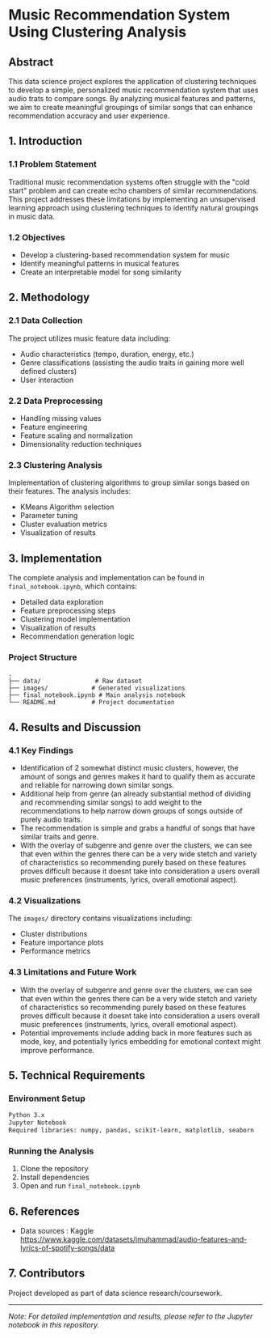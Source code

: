 # Music Recommendation System Using Clustering Analysis

## Abstract

This data science project explores the application of clustering techniques to develop a simple, personalized music recommendation system that uses audio trats to compare songs. By analyzing musical features and patterns, we aim to create meaningful groupings of similar songs that can enhance recommendation accuracy and user experience.

## 1. Introduction

### 1.1 Problem Statement
Traditional music recommendation systems often struggle with the "cold start" problem and can create echo chambers of similar recommendations. This project addresses these limitations by implementing an unsupervised learning approach using clustering techniques to identify natural groupings in music data.

### 1.2 Objectives
- Develop a clustering-based recommendation system for music
- Identify meaningful patterns in musical features
- Create an interpretable model for song similarity

## 2. Methodology

### 2.1 Data Collection
The project utilizes music feature data including:
- Audio characteristics (tempo, duration, energy, etc.)
- Genre classifications (assisting the audio traits in gaining more well defined clusters)
- User interaction

### 2.2 Data Preprocessing
- Handling missing values
- Feature engineering
- Feature scaling and normalization
- Dimensionality reduction techniques

### 2.3 Clustering Analysis
Implementation of clustering algorithms to group similar songs based on their features. The analysis includes:
- KMeans Algorithm selection
- Parameter tuning
- Cluster evaluation metrics
- Visualization of results

## 3. Implementation

The complete analysis and implementation can be found in `final_notebook.ipynb`, which contains:
- Detailed data exploration
- Feature preprocessing steps
- Clustering model implementation
- Visualization of results
- Recommendation generation logic

### Project Structure
```
.
├── data/               # Raw dataset
├── images/            # Generated visualizations
├── final_notebook.ipynb # Main analysis notebook
└── README.md          # Project documentation
```

## 4. Results and Discussion

### 4.1 Key Findings
- Identification of 2 somewhat distinct music clusters, however, the amount of songs and genres makes it hard to qualify them as accurate and reliable for narrowing down similar songs.
- Additional help from genre (an already substantial method of dividing and recommending similar songs) to add weight to the recommendations to help narrow down groups of songs outside of purely audio traits.
- The recommendation is simple and grabs a handful of songs that have similar traits and genre.
- With the overlay of subgenre and genre over the clusters, we can see that even within the genres there can be a very wide stetch and variety of characteristics so recommending purely based on these features proves difficult because it doesnt take into consideration a users overall music preferences (instruments, lyrics, overall emotional aspect).

### 4.2 Visualizations
The `images/` directory contains visualizations including:
- Cluster distributions
- Feature importance plots
- Performance metrics

### 4.3 Limitations and Future Work
- With the overlay of subgenre and genre over the clusters, we can see that even within the genres there can be a very wide stetch and variety of characteristics so recommending purely based on these features proves difficult because it doesnt take into consideration a users overall music preferences (instruments, lyrics, overall emotional aspect).
- Potential improvements include adding back in more features such as mode, key, and potentially lyrics embedding for emotional context might improve performance.

## 5. Technical Requirements

### Environment Setup
```bash
Python 3.x
Jupyter Notebook
Required libraries: numpy, pandas, scikit-learn, matplotlib, seaborn
```

### Running the Analysis
1. Clone the repository
2. Install dependencies
3. Open and run `final_notebook.ipynb`

## 6. References

- Data sources : Kaggle https://www.kaggle.com/datasets/imuhammad/audio-features-and-lyrics-of-spotify-songs/data 

## 7. Contributors

Project developed as part of data science research/coursework.

---
*Note: For detailed implementation and results, please refer to the Jupyter notebook in this repository.*